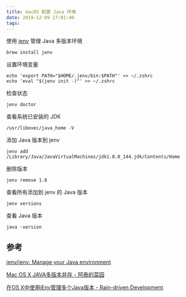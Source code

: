 ```yaml
---
title: macOS 配置 Java 环境
date: 2019-12-09 17:01:40
tags:
---
```


使用 [jenv](https://github.com/jenv/jenv) 管理 Java 多版本环境

```
brew install jenv
```



设置环境变量

```
echo 'export PATH="$HOME/.jenv/bin:$PATH"' >> ~/.zshrc
echo 'eval "$(jenv init -)"' >> ~/.zshrc
```



检查状态

```
jenv doctor
```



查看系统已安装的 JDK

```
/usr/libexec/java_home -V
```



添加 Java 版本到 jenv

```
jenv add /Library/Java/JavaVirtualMachines/jdk1.8.0_144.jdk/Contents/Home
```



删除版本

```
jenv remove 1.8
```



查看所有添加到 jenv 的 Java 版本

```
jenv versions
```



查看 Java 版本

```
java -version
```



## 参考

 [jenv/jenv: Manage your Java environment](https://github.com/jenv/jenv) 

 [Mac OS X JAVA多版本并存 - 阿泰的菜园](http://blog.huatai.me/2015/12/07/multiple-java-versions-on-Mac-OS-X/) 

 [在OS X中使用jEnv管理多个Java版本 - Rain-driven Development](http://boxingp.github.io/blog/2015/01/25/manage-multiple-versions-of-java-on-os-x/) 